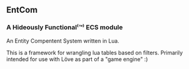## EntCom 

### A Hideously Functional⁽™⁾ ECS module 

An Entity Compentent System written in Lua.

This is a framework for wrangling lua tables based on filters.
Primarily intended for use with Löve as part of a "game engine" :)


